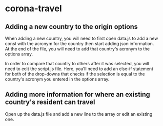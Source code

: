 # corona-travel

## Adding a new country to the origin options

When adding a new country, you will need to first open data.js to add a new const with the acronym for the country then start adding json information. At the end of the file, you will need to add that country's acronym to the options array.

In order to compare that country to others after it was selected, you will need to edit the script.js file. Here, you'll need to add an else-if statement for both of the drop-downs that checks if the selection is equal to the country's acronym you entered in the options array.

## Adding more information for where an existing country's resident can travel

Open up the data.js file and add a new line to the array or edit an existing one.
